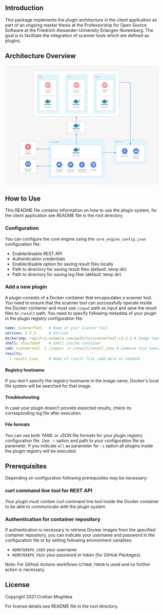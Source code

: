 <!--
SPDX-FileCopyrightText: 2021 Cristian Mogildea

SPDX-License-Identifier: CC-BY-SA-4.0
-->

## Introduction

This package implements the plugin architecture in the client application as part of an ongoing master thesis at the Professorship for Open Source Software at the Friedrich-Alexander-University Erlangen-Nuremberg. The goal is to facilitate the integration of scanner tools which are defined as plugins.

## Architecture Overview

![Plugin_arch_overview](docs/plugin_arch_overview.png)

## How to Use

This README file contains information on how to use the plugin system, for the client application see README file in the root directory.

### Configuration

You can configure the core engine using the `core_engine_config.json` configuration file:
- Enable/disable REST API
- Authentication credentials
- Enable/disable option for saving result files locally
- Path to directory for saving result files (default: temp dir)
- Path to directory for saving log files (default: temp dir)

### Add a new plugin

A plugin consists of a Docker container that encapsulates a scanner tool. You need to ensure that the scanner tool can successfully operate inside the Docker container and must use `/input` path as input and save the result files to `/result` path. You need to specify following metadata of your plugin in the plugin registry configuration file: 
```yaml
name: ScannerTool   # Name of your scanner tool
version: 3.3.3      # Version
dockerimg: registry.example.com/path/to/scannertool:v3.3.3 # Image name/tag including registry hostname
shell: /bin/bash    # Shell inside container
cmd: scannertool -i /input/ -o /result/result.json # Command that executes the scanner tool
results:
  - result.json     # Name of result file (add more as needed)
```
#### Registry hostname

If you don't specify the registry hostname in the image name, Docker's local file system will be searched for that image.

#### Troubleshooting

In case your plugin doesn't provide expected results, check its corresponding log file after execution.

#### File formats

You can use both *YAML* or *JSON* file formats for your plugin registry configuration file. Use `-r` option and path to your configuration file as parameter. If you indicate `all` as parameter for `-s` option all plugins inside the plugin registry will be executed.

## Prerequisites

Depending on configuration following prerequisites may be necessary:

### curl command line tool for REST API

Your plugin must contain curl command line tool inside the Docker container to be able to communicate with the plugin system.

### Authentication for container repository

If authentication is necessary to retrieve Docker images from the specified container repository, you can indicate your username and password in the configuration file or by setting following environment variables:

- `REMOTEREPO_USER` your username
- `REMOTEREPO_PASS` your password or token (for *GitHub Packages*)

Note: For *GitHub Actions* workflows `GITHUB_TOKEN` is used and no further action is necessary.

## License

Copyright 2021 Cristian Mogildea

For license details see README file in the root directory.
